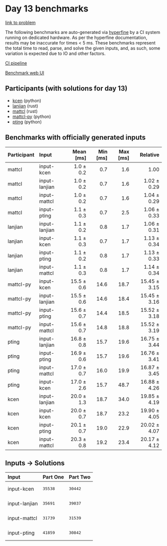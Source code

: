# Day 13 benchmarks

[link to problem](https://adventofcode.com/2023/day/13)

The following benchmarks are auto-generated via
[hyperfine](https://github.com/sharkdp/hyperfine) by a CI system running on
dedicated hardware. As per the hyperfine documentation, results may be
inaccurate for times < 5 ms. These benchmarks represent the total time to read,
parse, and solve the given inputs, and, as such, some variation is expected due
to IO and other factors.

[CI pipeline](http://ci.papercode.net:8080/teams/main/pipelines/aoc2023)

[Benchmark web UI](https://aoc.ancalagon.black)


## Participants (with solutions for day 13)

- [kcen](https://github.com/kcen/aoc2023) (python)
- [lanjian](https://github.com/lanjian/aoc-2023) (rust)
- [mattcl](https://github.com/mattcl/aoc2023) (rust)
- [mattcl-py](https://github.com/mattcl/aoc2023-py) (python)
- [pting](https://github.com/pting/aoc2023) (python)


## Benchmarks with officially generated inputs

| Participant | Input | Mean [ms] | Min [ms] | Max [ms] | Relative |
|:---|:---|---:|---:|---:|---:|
| mattcl | input-kcen | 1.0 ± 0.2 | 0.7 | 1.6 | 1.00 |
| mattcl | input-lanjian | 1.0 ± 0.2 | 0.7 | 1.6 | 1.02 ± 0.29 |
| mattcl | input-mattcl | 1.0 ± 0.2 | 0.7 | 1.6 | 1.04 ± 0.29 |
| mattcl | input-pting | 1.1 ± 0.3 | 0.7 | 2.5 | 1.06 ± 0.33 |
| lanjian | input-lanjian | 1.1 ± 0.2 | 0.8 | 1.7 | 1.06 ± 0.31 |
| lanjian | input-kcen | 1.1 ± 0.3 | 0.7 | 1.7 | 1.13 ± 0.34 |
| lanjian | input-pting | 1.1 ± 0.2 | 0.8 | 1.7 | 1.13 ± 0.33 |
| lanjian | input-mattcl | 1.1 ± 0.3 | 0.8 | 1.7 | 1.14 ± 0.34 |
| mattcl-py | input-kcen | 15.5 ± 0.6 | 14.6 | 18.7 | 15.45 ± 3.15 |
| mattcl-py | input-lanjian | 15.5 ± 0.6 | 14.6 | 18.4 | 15.45 ± 3.16 |
| mattcl-py | input-pting | 15.6 ± 0.7 | 14.4 | 18.5 | 15.52 ± 3.18 |
| mattcl-py | input-mattcl | 15.6 ± 0.7 | 14.8 | 18.8 | 15.52 ± 3.19 |
| pting | input-lanjian | 16.8 ± 0.8 | 15.7 | 19.6 | 16.75 ± 3.44 |
| pting | input-pting | 16.9 ± 0.6 | 15.7 | 19.6 | 16.76 ± 3.41 |
| pting | input-mattcl | 17.0 ± 0.7 | 16.0 | 19.9 | 16.87 ± 3.45 |
| pting | input-kcen | 17.0 ± 2.6 | 15.7 | 48.7 | 16.88 ± 4.26 |
| kcen | input-lanjian | 20.0 ± 1.3 | 18.7 | 34.0 | 19.85 ± 4.19 |
| kcen | input-kcen | 20.0 ± 0.7 | 18.7 | 23.2 | 19.90 ± 4.05 |
| kcen | input-pting | 20.1 ± 0.7 | 19.0 | 22.9 | 20.02 ± 4.07 |
| kcen | input-mattcl | 20.3 ± 0.8 | 19.2 | 23.4 | 20.17 ± 4.12 |


## Inputs -> Solutions

| Input | Part One | Part Two |
|:---|:---|:---|
|input-kcen|<pre>35538</pre>|<pre>30442</pre>|
|input-lanjian|<pre>35691</pre>|<pre>39037</pre>|
|input-mattcl|<pre>31739</pre>|<pre>31539</pre>|
|input-pting|<pre>41859</pre>|<pre>30842</pre>|